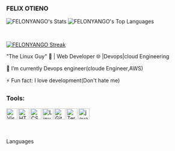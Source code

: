 ### FELIX OTIENO

<!--
**FELONYANGO/FELONYANGO** is a ✨ _special_ ✨ repository because its `README.md` (this file) appears on your GitHub profile.

Here are some ideas to get you started:

- 🔭 I’m currently working on ...
- 🌱 I’m currently learning ...
- 👯 I’m looking to collaborate on ...
- 🤔 I’m looking for help with ...
- 💬 Ask me about ...
- 📫 How to reach me: ...
- 😄 Pronouns: ...
- ⚡ Fun fact: ...
-->
![FELONYANGO's Stats](https://github-readme-stats.vercel.app/api?username=FELONYANGO&theme=onedark&show_icons=true&hide_border=true&count_private=true)
![FELONYANGO's Top Languages](https://github-readme-stats.vercel.app/api/top-langs/?username=FELONYANGO&theme=onedark&show_icons=true&hide_border=true&layout=compact)  

<br>

[![FELONYANGO Streak](https://streak-stats.demolab.com/?user=DenverCoder1)](https://git.io/streak-stats)

  "The Linux Guy" 🐧 | Web  Developer 🌐 |Devops|cloud Engineering
  

🚀 I’m currently Devops engineer(cloude Engineer,AWS)

⚡ Fun fact: I love development(Don't hate me)
###  Tools:

<img align="left" alt="Visual Studio Code" width="29px" src="https://user-images.githubusercontent.com/75170699/133462085-245c5372-cc54-4b2e-8c8e-f946d7dacaad.png" />

<img align="left" alt="HTML5" width="29px" src=
"https://user-images.githubusercontent.com/75170699/133461622-c4263950-fb87-4fca-8f85-bda0dbb1184e.png" />

<img align="left" alt="CSS3" width="29px" src="https://user-images.githubusercontent.com/75170699/133461594-55ffa391-de24-4127-be8a-f7c1fb5b1325.png" />

<img align="left" alt="Linux" width="29px" src="https://user-images.githubusercontent.com/75170699/133460224-4156979d-6927-403b-95a0-3474ac2f659c.png" />

<img align="left" alt="Git" width="29px" src="https://user-images.githubusercontent.com/75170699/133460705-0d21c78b-8b18-4eba-861c-9e8c73d294af.png" />

<img align="left" alt="Terminal" width="29px" src="https://user-images.githubusercontent.com/75170699/133461089-17fd006c-33a1-403e-b12f-7cc90d8dd3aa.png" />

<img align="left" alt="java" width="29px" src="https://user-images.githubusercontent.com/86606639/175787248-77a1df3c-0d15-4fe6-9df8-f98f4be900e0.png" /><br />

<br />
<br />

Languages 

